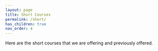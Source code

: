 ```yaml
---
layout: page
title: Short Courses
permalink: /short/
has_children: true
nav_order: 4
---
```


Here are the short courses that we are offering and previously offered. 